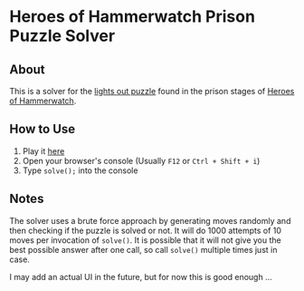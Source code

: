 # Heroes of Hammerwatch Prison Puzzle Solver

## About

This is a solver for the [lights out puzzle](http://wiki.heroesofhammerwatch.com/Puzzlesecrets#Lights_Out) found in the prison stages of [Heroes of Hammerwatch](https://store.steampowered.com/app/677120/Heroes_of_Hammerwatch/).

## How to Use

1. Play it [here](https://nikolamancic.github.io/light-puzzle-solver/)
2. Open your browser's console (Usually `F12` or `Ctrl + Shift + i`)
3. Type `solve();` into the console

## Notes

The solver uses a brute force approach by generating moves randomly and then checking if the puzzle is solved or not. It will do 1000 attempts of 10 moves per invocation of `solve()`. It is possible that it will not give you the best possible answer after one call, so call `solve()` multiple times just in case.

I may add an actual UI in the future, but for now this is good enough ...
